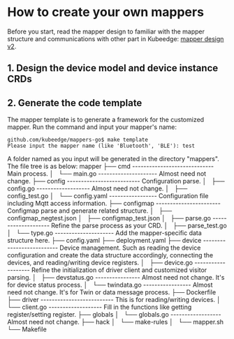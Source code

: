 # How to create your own mappers
Before you start, read the mapper design to familiar with the mapper structure and communications with other part in Kubeedge: [mapper design v2](https://github.com/kubeedge/kubeedge/blob/master/docs/proposals/mapper-design-v2.md). 

## 1. Design the device model and device instance CRDs

## 2. Generate the code template
The mapper template is to generate a framework for the customized mapper. Run the command and input your mapper's name:
```shell
github.com/kubeedge/mappers-go$ make template
Please input the mapper name (like 'Bluetooth', 'BLE'): test
```
A folder named as you input will be generated in the directory "mappers". The file tree is as below:
mapper
├── cmd ----------------------------- Main process.
│   └── main.go --------------------- Almost need not change.
├── config -------------------------- Configuration parse.
│   ├── config.go ------------------- Almost need not change.
│   ├── config_test.go
│   └── config.yaml ----------------- Configuration file including Mqtt access information.
├── configmap ----------------------- Configmap parse and generate  related structure.
│   ├── configmap_negtest.json
│   ├── configmap_test.json
│   ├── parse.go -------------------- Refine the parse process as your CRD.
│   ├── parse_test.go
│   └── type.go --------------------- Add the mapper-specific data structure here.
├── config.yaml
├── deployment.yaml
├── device -------------------------- Device management. Such as reading the device configuration and create the data structure accordingly, connecting the devices, and reading/writing device registers.
│   ├── device.go ------------------- Refine the initialization of driver client and customized visitor parsing.
│   ├── devstatus.go ---------------- Almost need not change. It's for device status process.
│   └── twindata.go ----------------- Almost need not change. It's for Twin or data message process.
├── Dockerfile
├── driver -------------------------- This is for reading/writing devices.
│   └── client.go ------------------- Fill in the functions like getting register/setting register.
├── globals
│   └── globals.go ------------------ Almost need not change.
├── hack
│   └── make-rules
│       └── mapper.sh
└── Makefile
